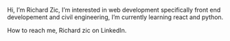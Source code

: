 Hi, I’m Richard Zic,
I’m interested in web development specifically front end developement and civil engineering,
I’m currently learning react and python.

How to reach me, Richard zic on LinkedIn.

